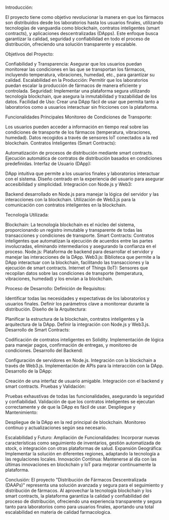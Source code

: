 Introducción:

El proyecto tiene como objetivo revolucionar la manera en que los fármacos son distribuidos desde los laboratorios hasta los usuarios finales, utilizando tecnologías de vanguardia como blockchain, contratos inteligentes (smart contracts), y aplicaciones descentralizadas (DApps). Este enfoque busca garantizar la calidad, seguridad y confiabilidad en todo el proceso de distribución, ofreciendo una solución transparente y escalable.



Objetivos del Proyecto:

Confiabilidad y Transparencia: Asegurar que los usuarios puedan monitorear las condiciones en las que se transportan los fármacos, incluyendo temperatura, vibraciones, humedad, etc., para garantizar su calidad.
Escalabilidad en la Producción: Permitir que los laboratorios puedan escalar la producción de fármacos de manera eficiente y controlada.
Seguridad: Implementar una plataforma segura utilizando tecnología blockchain, que asegura la inmutabilidad y trazabilidad de los datos.
Facilidad de Uso: Crear una DApp fácil de usar que permita tanto a laboratorios como a usuarios interactuar sin fricciones con la plataforma.


Funcionalidades Principales
Monitoreo de Condiciones de Transporte:

Los usuarios pueden acceder a información en tiempo real sobre las condiciones de transporte de los fármacos (temperatura, vibraciones, humedad).
Datos recogidos a través de sensores IoT conectados a la red blockchain.
Contratos Inteligentes (Smart Contracts):

Automatización de procesos de distribución mediante smart contracts.
Ejecución automática de contratos de distribución basados en condiciones predefinidas.
Interfaz de Usuario (DApp):

DApp intuitiva que permite a los usuarios finales y laboratorios interactuar con el sistema.
Diseño centrado en la experiencia del usuario para asegurar accesibilidad y simplicidad.
Integración con Node.js y Web3:

Backend desarrollado en Node.js para manejar la lógica del servidor y las interacciones con la blockchain.
Utilización de Web3.js para la comunicación con contratos inteligentes en la blockchain.


Tecnología Utilizada:

Blockchain: La tecnología blockchain es el núcleo del sistema, proporcionando un registro inmutable y transparente de todas las transacciones y condiciones de transporte.
Smart Contracts: Contratos inteligentes que automatizan la ejecución de acuerdos entre las partes involucradas, eliminando intermediarios y asegurando la confianza en el proceso.
Node.js: Plataforma de backend para desarrollar el servidor y manejar las interacciones de la DApp.
Web3.js: Biblioteca que permite a la DApp interactuar con la blockchain, facilitando las transacciones y la ejecución de smart contracts.
Internet of Things (IoT): Sensores que recopilan datos sobre las condiciones de transporte (temperatura, vibraciones, humedad) y los envían a la blockchain.


Proceso de Desarrollo:
Definición de Requisitos:

Identificar todas las necesidades y expectativas de los laboratorios y usuarios finales.
Definir los parámetros clave a monitorear durante la distribución.
Diseño de la Arquitectura:

Planificar la estructura de la blockchain, contratos inteligentes y la arquitectura de la DApp.
Definir la integración con Node.js y Web3.js.
Desarrollo de Smart Contracts:

Codificación de contratos inteligentes en Solidity.
Implementación de lógica para manejar pagos, confirmación de entregas, y monitoreo de condiciones.
Desarrollo del Backend:

Configuración de servidores en Node.js.
Integración con la blockchain a través de Web3.js.
Implementación de APIs para la interacción con la DApp.
Desarrollo de la DApp:

Creación de una interfaz de usuario amigable.
Integración con el backend y smart contracts.
Pruebas y Validación:

Pruebas exhaustivas de todas las funcionalidades, asegurando la seguridad y confiabilidad.
Validación de que los contratos inteligentes se ejecutan correctamente y de que la DApp es fácil de usar.
Despliegue y Mantenimiento:

Despliegue de la DApp en la red principal de blockchain.
Monitoreo continuo y actualizaciones según sea necesario.


Escalabilidad y Futuro:
Ampliación de Funcionalidades: Incorporar nuevas características como seguimiento de inventarios, gestión automatizada de stock, o integración con otras plataformas de salud.
Expansión Geográfica: Implementar la solución en diferentes regiones, adaptando la tecnología a las regulaciones locales.
Innovación Continua: Mantenerse al día con las últimas innovaciones en blockchain y IoT para mejorar continuamente la plataforma.

Conclusión:
El proyecto "Distribución de Fármacos Descentralizada (DAAPs)" representa una solución avanzada y segura para el seguimiento y distribución de fármacos. Al aprovechar la tecnología blockchain y los smart contracts, la plataforma garantiza la calidad y confiabilidad del proceso de distribución, ofreciendo una experiencia transparente y segura tanto para laboratorios como para usuarios finales, aportando una total escalabilidad en materia de calidad farmacologica.
